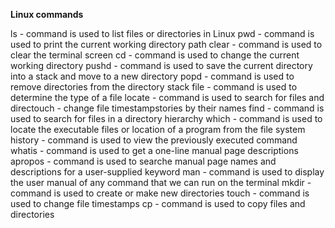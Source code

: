 **Linux commands**

ls - command is used to list files or directories in Linux
pwd - command is used to print the current working directory path
clear - command is used to clear the terminal screen
cd - command is used to change the current working directory
pushd - command is used to save the current directory into a stack and move to a new directory
popd - command is used to remove directories from the directory stack
file - command is used to determine the type of a file
locate - command is used to search for files and directouch - change file timestampstories by their names
find - command is used to search for files in a directory hierarchy
which - command is used to locate the executable files or location of a program from the file system
history - command is used to view the previously executed command
whatis - command is used to get a one-line manual page descriptions
apropos - command is used to searche manual page names and descriptions for a user-supplied keyword
man - command is used to display the user manual of any command that we can run on the terminal
mkdir - command is used to create or make new directories
touch - command is used to change file timestamps
cp - command is used to copy files and directories

